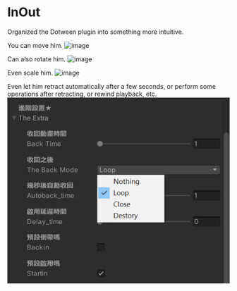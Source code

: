 # InOut
Organized the Dotween plugin into something more intuitive.

You can move him.
![image](https://github.com/asd414831/InOut/blob/main/1.gif)

Can also rotate him.
![image](https://github.com/asd414831/InOut/blob/main/2.gif)

Even scale him.
![image](https://github.com/asd414831/InOut/blob/main/3.gif)


Even let him retract automatically after a few seconds,
or perform some operations after retracting, or rewind playback, etc.
![image](https://github.com/asd414831/InOut/blob/main/set.png)
